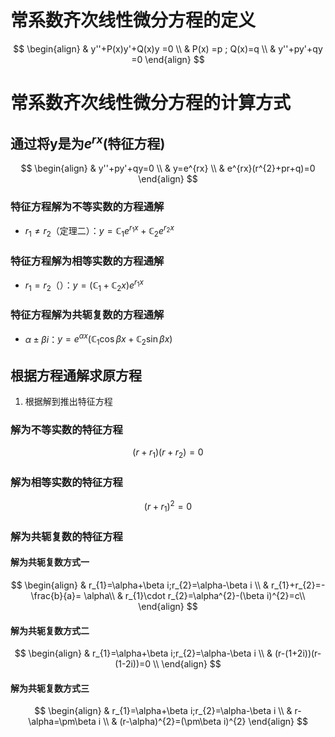 # 常系数齐次线性微分方程的定义

$$
\begin{align}
 & y''+P(x)y'+Q(x)y  =0 \\
 & P(x) =p ; Q(x)=q  \\
 & y''+py'+qy  =0
\end{align}
$$

# 常系数齐次线性微分方程的计算方式

## 通过将y是为$e^{rx}$(特征方程)

$$
\begin{align}
 & y''+py'+qy=0 \\
 & y=e^{rx} \\
 & e^{rx}(r^{2}+pr+q)=0
\end{align}
$$
### 特征方程解为不等实数的方程通解
- $r_{1} \neq r_{2}$（定理二）：$y=\mathbb{C}_{1}e^{r_{1}x}+\mathbb{C}_{2}e^{r_{2}x}$
### 特征方程解为相等实数的方程通解
- $r_{1} = r_{2}$（）：$y=(\mathbb{C}_{1}+\mathbb{C}_{2 }x)e^{r_{1}x}$
### 特征方程解为共轭复数的方程通解
- $\alpha\pm\beta i$：$y=e^{\alpha x}(\mathbb{C}_{1}\cos\beta x+\mathbb{C}_{2}\sin\beta x)$

## 根据方程通解求原方程
1. 根据解到推出特征方程
### 解为不等实数的特征方程
$$
(r+r_{1})(r+r_{2})=0
$$
### 解为相等实数的特征方程
$$
(r+r_{1})^{2}=0
$$
### 解为共轭复数的特征方程
#### 解为共轭复数方式一
$$
\begin{align}
 & r_{1}=\alpha+\beta i;r_{2}=\alpha-\beta i \\
 & r_{1}+r_{2}=-\frac{b}{a}= \alpha\\
 & r_{1}\cdot r_{2}=\alpha^{2}-(\beta i)^{2}=c\\
\end{align}
$$

#### 解为共轭复数方式二
$$
\begin{align}
 & r_{1}=\alpha+\beta i;r_{2}=\alpha-\beta i  \\
 & (r-(1+2i))(r-(1-2i))=0 \\
\end{align}
$$

#### 解为共轭复数方式三
$$
\begin{align}
 & r_{1}=\alpha+\beta i;r_{2}=\alpha-\beta i \\
 & r-\alpha=\pm\beta i \\
 & (r-\alpha)^{2}=(\pm\beta i)^{2}
\end{align}
$$

